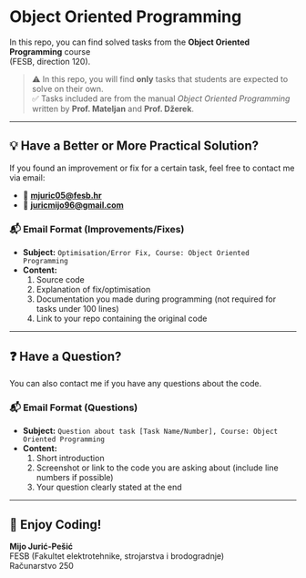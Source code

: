 # Object Oriented Programming

In this repo, you can find solved tasks from the **Object Oriented Programming** course  
(FESB, direction 120).

> ⚠️ In this repo, you will find **only** tasks that students are expected to solve on their own.  
> ✅ Tasks included are from the manual _Object Oriented Programming_ written by **Prof. Mateljan** and **Prof. Džerek**.

---

## 💡 Have a Better or More Practical Solution?

If you found an improvement or fix for a certain task, feel free to contact me via email:

- 📧 **mjuric05@fesb.hr**
- 📧 **juricmijo96@gmail.com**

### 📬 Email Format (Improvements/Fixes)

- **Subject:** `Optimisation/Error Fix, Course: Object Oriented Programming`
- **Content:**
  1. Source code
  2. Explanation of fix/optimisation
  3. Documentation you made during programming (not required for tasks under 100 lines)
  4. Link to your repo containing the original code

---

## ❓ Have a Question?

You can also contact me if you have any questions about the code.

### 📬 Email Format (Questions)

- **Subject:** `Question about task [Task Name/Number], Course: Object Oriented Programming`
- **Content:**
  1. Short introduction
  2. Screenshot or link to the code you are asking about (include line numbers if possible)
  3. Your question clearly stated at the end

---

## 👋 Enjoy Coding!

**Mijo Jurić-Pešić**  
FESB (Fakultet elektrotehnike, strojarstva i brodogradnje)  
Računarstvo 250
